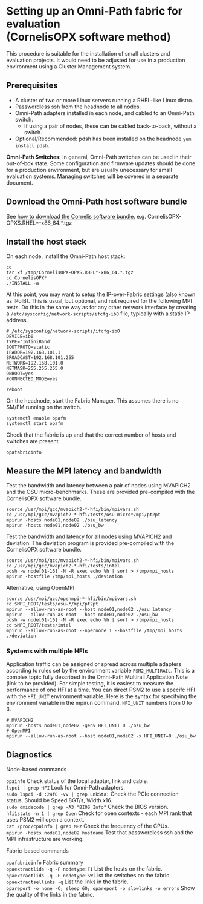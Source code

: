 # Setting up an Omni-Path fabric for evaluation<br>(CornelisOPX software method)
This procedure is suitable for the installation of small clusters and evaluation projects. It would need to be adjusted for use in a production environment using a Cluster Management system.

## Prerequisites
- A cluster of two or more Linux servers running a RHEL-like Linux distro.
- Passwordless ssh from the headnode to all nodes.
- Omni-Path adapters installed in each node, and cabled to an Omni-Path switch.
  - If using a pair of nodes, these can be cabled back-to-back, without a switch.
- Optional/Recommended: pdsh has been installed on the headnode ```yum install pdsh```.

**Omni-Path Switches:** In general, Omni-Path switches can be used in their out-of-box state. Some configuration and firmware updates should be done for a production environment, but are usually unecessary for small evaluation systems. Managing switches will be covered in a separate document.

## Download the Omni-Path host software bundle
See [how to download the Cornelis software bundle.](Download.md) e.g. CornelisOPX-OPXS.RHEL\*-x86_64.\*.tgz

## Install the host stack
On each node, install the Omni-Path host stack:
```
cd
tar xf /tmp/CornelisOPX-OPXS.RHEL*-x86_64.*.tgz
cd CornelisOPX*
./INSTALL -a
```
At this point, you may want to setup the IP-over-Fabric settings (also known as IPoIB). This is usual, but optional, and not required for the following MPI tests. Do this in the same way as for any other network interface by creating a ```/etc/sysconfig/network-scripts/ifcfg-ib0``` file, typically with a static IP address.
```
# /etc/sysconfig/network-scripts/ifcfg-ib0
DEVICE=ib0
TYPE='InfiniBand'
BOOTPROTO=static
IPADDR=192.168.101.1
BROADCAST=192.168.101.255
NETWORK=192.168.101.0
NETMASK=255.255.255.0
ONBOOT=yes
#CONNECTED_MODE=yes
```
```
reboot
```
On the headnode, start the Fabric Manager. This assumes there is no SM/FM running on the switch.
```
systemctl enable opafm
systemctl start opafm
```
Check that the fabric is up and that the correct number of hosts and switches are present.
```
opafabricinfo
```
## Measure the MPI latency and bandwidth
Test the bandwidth and latency between a pair of nodes using MVAPICH2 and the OSU micro-benchmarks. These are provided pre-compiled with the CornelisOPX software bundle.
```
source /usr/mpi/gcc/mvapich2-*-hfi/bin/mpivars.sh
cd /usr/mpi/gcc/mvapich2-*-hfi/tests/osu-micro*/mpi/pt2pt
mpirun -hosts node01,node02 ./osu_latency
mpirun -hosts node01,node02 ./osu_bw
```
Test the bandwidth and latency for all nodes using MVAPICH2 and deviation. The deviation program is provided pre-compiled with the CornelisOPX software bundle.
```
source /usr/mpi/gcc/mvapich2-*-hfi/bin/mpivars.sh
cd /usr/mpi/gcc/mvapich2-*-hfi/tests/intel
pdsh -w node[01-16] -N -R exec echo %h | sort > /tmp/mpi_hosts
mpirun -hostfile /tmp/mpi_hosts ./deviation
```
Alternative, using OpenMPI
```
source /usr/mpi/gcc/openmpi-*-hfi/bin/mpivars.sh
cd $MPI_ROOT/tests/osu-*/mpi/pt2pt
mpirun --allow-run-as-root --host node01,node02 ./osu_latency
mpirun --allow-run-as-root --host node01,node02 ./osu_bw
pdsh -w node[01-16] -N -R exec echo %h | sort > /tmp/mpi_hosts
cd $MPI_ROOT/tests/intel
mpirun --allow-run-as-root --npernode 1 --hostfile /tmp/mpi_hosts ./deviation
```

### Systems with multiple HFIs
Application traffic can be assigned or spread across multiple adapters according to rules set by the environment variable ```PSM2_MULTIRAIL```.
This is a complex topic fully described in the Omni-Path Multirail Application Note (link to be provided).
For simple testing, it is easiest to measure the performance of one HFI at a time. You can direct PSM2 to use a specifc HFI with the ```HFI_UNIT``` environment variable. Here is the syntax for specifying the environment variable in the mpirun command. ```HFI_UNIT``` numbers from 0 to 3.
```
# MVAPICH2
mpirun -hosts node01,node02 -genv HFI_UNIT 0 ./osu_bw
# OpenMPI
mpirun --allow-run-as-root --host node01,node02 -x HFI_UNIT=0 ./osu_bw
```

## Diagnostics
Node-based commands

```opainfo``` Check status of the local adapter, link and cable.<br>
```lspci | grep HFI``` Look for Omni-Path adapters.<br>
```sudo lspci -d :24f0 -vv | grep LnkSta:``` Check the PCIe connection status. Should be Speed 8GT/s, Width x16.<br>
```sudo dmidecode | grep -A3 "BIOS Info"``` Check the BIOS version.<br>
```hfi1stats -n 1 | grep Open``` Check for open contexts - each MPI rank that uses PSM2 will open a context.<br>
```cat /proc/cpuinfo | grep MHz``` Check the frequency of the CPUs.<br>
```mpirun -hosts node01,node02 hostname``` Test that passwordless ssh and the MPI infrastructure are working.<br>

Fabric-based commands

```opafabricinfo``` Fabric summary<br>
```opaextractlids -q -F nodetype:FI``` List the hosts on the fabric.<br>
```opaextractlids -q -F nodetype:SW``` List the switches on the fabric.<br>
```opaextractsellinks -q``` List the links in the fabric.<br>
```opareport -o none -C; sleep 60; opareport -o slowlinks -o errors``` Show the quality of the links in the fabric.<br>


